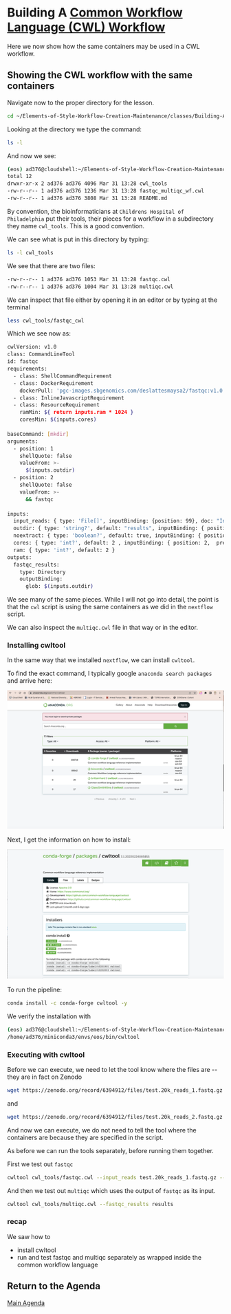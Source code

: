 # Building A [Common Workflow Language (CWL) Workflow](https://www.commonwl.org/)

Here we now show how the same containers may be used in a CWL workflow.


## Showing the CWL workflow with the same containers

Navigate now to the proper directory for the lesson.

```bash
cd ~/Elements-of-Style-Workflow-Creation-Maintenance/classes/Building-A-CWL-Script
```

Looking at the directory we type the command:

```bash
ls -l
```

And now we see:

```bash
(eos) ad376@cloudshell:~/Elements-of-Style-Workflow-Creation-Maintenance/classes/Building-A-CWL-Script$ ls -l
total 12
drwxr-xr-x 2 ad376 ad376 4096 Mar 31 13:28 cwl_tools
-rw-r--r-- 1 ad376 ad376 1236 Mar 31 13:28 fastqc_multiqc_wf.cwl
-rw-r--r-- 1 ad376 ad376 3808 Mar 31 13:28 README.md
```

By convention, the bioinformaticians at `Childrens Hospital of Philadelphia` put their tools, their pieces for a workflow in a subdirectory they name `cwl_tools`.   This is a good convention.

We can see what is put in this directory by typing:

```bash
ls -l cwl_tools
```

We see that there are two files:

```bash
-rw-r--r-- 1 ad376 ad376 1053 Mar 31 13:28 fastqc.cwl
-rw-r--r-- 1 ad376 ad376 1004 Mar 31 13:28 multiqc.cwl
```

We can inspect that file either by opening it in an editor or by typing at the terminal
```bash
less cwl_tools/fastqc_cwl
```

Which we see now as:

```bash
cwlVersion: v1.0
class: CommandLineTool
id: fastqc
requirements:
  - class: ShellCommandRequirement
  - class: DockerRequirement
    dockerPull: 'pgc-images.sbgenomics.com/deslattesmaysa2/fastqc:v1.0'
  - class: InlineJavascriptRequirement
  - class: ResourceRequirement
    ramMin: ${ return inputs.ram * 1024 }
    coresMin: $(inputs.cores)

baseCommand: [mkdir]
arguments:
  - position: 1
    shellQuote: false
    valueFrom: >-
      $(inputs.outdir)
  - position: 2
    shellQuote: false
    valueFrom: >-
      && fastqc

inputs:
  input_reads: { type: 'File[]', inputBinding: {position: 99}, doc: "Input fastq files" }
  outdir: { type: 'string?', default: "results", inputBinding: { position: 2, prefix: "--outdir"} }
  noextract: { type: 'boolean?', default: true, inputBinding: { position: 2, prefix: "--noextract"} }
  cores: { type: 'int?', default: 2 , inputBinding: { position: 2,  prefix: "--threads" } }
  ram: { type: 'int?', default: 2 }
outputs:
  fastqc_results:
    type: Directory
    outputBinding:
      glob: $(inputs.outdir)
```

We see many of the same pieces.   While I will not go into detail, the point is that the `cwl` script is using the same containers as we did in the `nextflow` script.

We can also inspect the `multiqc.cwl` file in that way or in the editor.

### Installing cwltool

In the same way that we installed `nextflow`, we can install `cwltool`.

To find the exact command, I typically google `anaconda search packages` and arrive here:

<img src="https://github.com/NIH-NICHD/Elements-of-Style-Workflow-Creation-Maintenance/blob/main/assets/AnacondaSearchPackages_cwltool1.png">

Next, I get the information on how to install:

<img src="https://github.com/NIH-NICHD/Elements-of-Style-Workflow-Creation-Maintenance/blob/main/assets/AnacondaSearchPackages_cwltool2.png">

To run the pipeline:
```bash
conda install -c conda-forge cwltool -y
```

We verify the installation with

```bash
(eos) ad376@cloudshell:~/Elements-of-Style-Workflow-Creation-Maintenance/classes/Building-A-CWL-Script$ which cwltool
/home/ad376/miniconda3/envs/eos/bin/cwltool
```

### Executing with cwltool

Before we can execute, we need to let the tool know where the files are -- they are in fact on Zenodo 

```bash
wget https://zenodo.org/record/6394912/files/test.20k_reads_1.fastq.gz
```
and

```bash
wget https://zenodo.org/record/6394912/files/test.20k_reads_2.fastq.gz
```

And now we can execute, we do not need to tell the tool where the containers are because they are specified in the script.

As before we can run the tools separately, before running them together.

First we test out `fastqc`
```bash
cwltool cwl_tools/fastqc.cwl --input_reads test.20k_reads_1.fastq.gz --input_reads test.20k_reads_2.fastq.gz
```

And then we test out `multiqc` which uses the output of `fastqc` as its input.

```bash
cwltool cwl_tools/multiqc.cwl --fastqc_results results
```

### recap

We saw how to
* install cwltool
* run and test fastqc and multiqc separately as wrapped inside the common workflow language

## Return to the Agenda

[Main Agenda](https://github.com/NIH-NICHD/Elements-of-Style-Workflow-Creation-Maintenance#readme)

